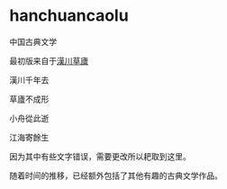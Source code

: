 # hanchuancaolu

中国古典文学

最初版来自于[漢川草廬](http://www.xn--5rtnx620bw5s.tw/)

漢川千年去

草廬不成形

小舟從此逝

江海寄餘生
  
因为其中有些文字错误，需要更改所以耙取到这里。

随着时间的推移，已经额外包括了其他有趣的古典文学作品。

